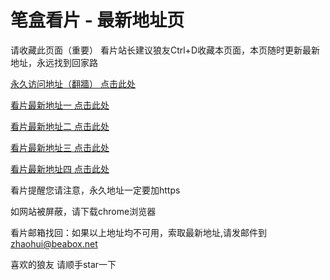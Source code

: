 # 笔盒看片 - 最新地址页

请收藏此页面（重要）
看片站长建议狼友Ctrl+D收藏本页面，本页随时更新最新地址，永远找到回家路

[永久访问地址（翻牆） 点击此处](https://beabox.net/)

[看片最新地址一 点击此处](https://2d3r3q1m4v6.shop)

[看片最新地址二 点击此处](https://2i3q9o2n5g5.shop)

[看片最新地址三 点击此处](https://2y5p4q4r7a6.shop)

[看片最新地址四 点击此处](https://2t1k0n4s2y1.shop)

看片提醒您请注意，永久地址一定要加https

如网站被屏蔽，请下载chrome浏览器

看片邮箱找回：如果以上地址均不可用，索取最新地址,请发邮件到 zhaohui@beabox.net

喜欢的狼友 请顺手star一下
